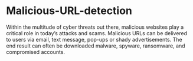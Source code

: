 # Malicious-URL-detection
Within the multitude of cyber threats out there, malicious websites play a critical role in today’s attacks and scams. Malicious URLs can be delivered to users via email, text message, pop-ups or shady advertisements. The end result can often be downloaded malware, spyware, ransomware, and compromised accounts.
